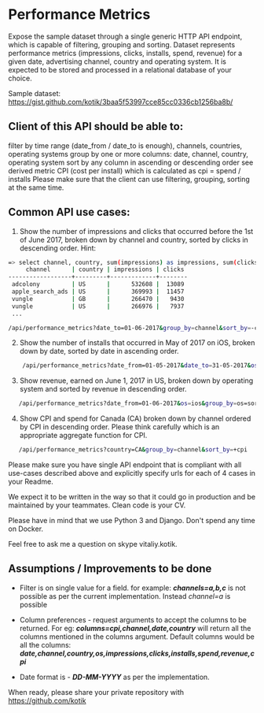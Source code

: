 
# Performance Metrics
Expose the sample dataset through a single generic HTTP API endpoint, which is capable of filtering, grouping and sorting. Dataset represents performance metrics (impressions, clicks, installs, spend, revenue) for a given date, advertising channel, country and operating system. It is expected to be stored and processed in a relational database of your choice.

Sample dataset: https://gist.github.com/kotik/3baa5f53997cce85cc0336cb1256ba8b/

## Client of this API should be able to:

filter by time range (date_from / date_to is enough), channels, countries, operating systems
group by one or more columns: date, channel, country, operating system
sort by any column in ascending or descending order
see derived metric CPI (cost per install) which is calculated as cpi = spend / installs
Please make sure that the client can use filtering, grouping, sorting at the same time.

## Common API use cases:

1. Show the number of impressions and clicks that occurred before the 1st of June 2017, broken down by channel and country, sorted by clicks in descending order. Hint:
``` bash
=> select channel, country, sum(impressions) as impressions, sum(clicks) as clicks from sampledataset where date <= '2017-06-01' group by channel, country order by clicks desc;
     channel      | country | impressions | clicks 
------------------+---------+-------------+--------
 adcolony         | US      |      532608 |  13089
 apple_search_ads | US      |      369993 |  11457
 vungle           | GB      |      266470 |   9430
 vungle           | US      |      266976 |   7937
 ...
 ```
 ```bash
 /api/performance_metrics?date_to=01-06-2017&group_by=channel&sort_by=-clicks
 ```
2. Show the number of installs that occurred in May of 2017 on iOS, broken down by date, sorted by date in ascending order.
``` bash
    /api/performance_metrics?date_from=01-05-2017&date_to=31-05-2017&os=ios&group_by=os=sort_by=+revenue
```
3. Show revenue, earned on June 1, 2017 in US, broken down by operating system and sorted by revenue in descending order.
``` bash
   /api/performance_metrics?date_from=01-06-2017&os=ios&group_by=os=sort_by=-revenue
```
4. Show CPI and spend for Canada (CA) broken down by channel ordered by CPI in descending order. Please think carefully which is an appropriate aggregate function for CPI.
``` bash
   /api/performance_metrics?country=CA&group_by=channel&sort_by=+cpi
```
Please make sure you have single API endpoint that is compliant with all use-cases described above and explicitly specify urls for each of 4 cases in your Readme.

We expect it to be written in the way so that it could go in production and be maintained by your teammates. Clean code is your CV.

Please have in mind that we use Python 3 and Django. Don't spend any time on Docker.

Feel free to ask me a question on skype vitaliy.kotik.

## Assumptions / Improvements to be done
- Filter is on single value for a field. for example: ***channels=a,b,c*** is not possible as per the current implementation. Instead *channel=a* is possible
- Column preferences - request arguments to accept the columns to be returned. For eg: ***columns=cpi,channel,date,country*** will return all the columns mentioned in the columns argument. Default columns would be all the columns: ***date,channel,country,os,impressions,clicks,installs,spend,revenue,cpi***

- Date format is - ***DD-MM-YYYY*** as per the implementation. 


When ready, please share your private repository with https://github.com/kotik